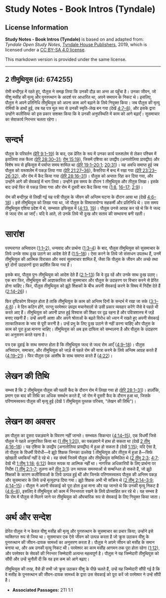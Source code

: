 # Study Notes - Book Intros (Tyndale)

## License Information

**Study Notes - Book Intros (Tyndale)** is based on and adapted from: _Tyndale Open Study Notes_, [Tyndale House Publishers](https://tyndaleopenresources.com/), 2019, which is licensed under a [CC BY-SA 4.0 license](https://creativecommons.org/licenses/by-sa/4.0/legalcode.en).

This markdown version is provided under the same license.



--------------------------------

## 2 तीमुथियुस (id: 674255)

रोमी बन्दीगृह में रहते हुए, पौलुस ने समझ लिया कि उनकी दौड़ का अन्त आ पहुँचा है। उनका जीवन, जो यीशु मसीह की मृत्यु और पुनरुत्थान के आदर्श पर आधारित था, अपने समापन के निकट थे। इसलिए, पौलुस ने अपने प्रतिनिधि तीमुथियुस को अपना काम आगे बढ़ाने के लिये नियुक्त किया। जब पौलुस की मृत्यु रोमियों के हाथों हुई, तब यह पत्र मूल रूप से उनकी स्मृति\-लेख बन गया (देखें [4:7–8](https://ref.ly/2Tim4:7-2Tim4:8)), और इसके द्वारा उन्होंने कलीसिया को इस प्रकार सशक्त किया कि वे उनकी अनुपस्थिति में काम को आगे बढ़ाएँ। सुसमाचार का सेवाकार्य निरन्तर चलता रहेगा।

सन्दर्भ
=======

पौलुस के परिवर्तन ([प्रेरि 9:1–19](https://ref.ly/Acts9:1-Acts9:19)) के बाद, एक प्रेरित के रूप में उनका कार्य यरूशलेम से लेकर पश्चिम में इतालिया तक फैला ([प्रेरि 28:30–31](https://ref.ly/Acts28:30-Acts28:31); [रोम 15:19](https://ref.ly/Rom15:19)), जिसमें एशिया का उपद्वीप (अनातोलिया प्रायद्वीप) और विशेष रूप से इफिसुस में पर्याप्त समय शामिल था ([प्रेरि 19:1–20:1](https://ref.ly/Acts19:1-Acts20:1); [20:31](https://ref.ly/Acts20:31))। यह अवधि समाप्त हुई जब पौलुस को यरूशलेम में पकड़ लिया गया ([प्रेरि 21:27–36](https://ref.ly/Acts21:27-Acts21:36)), कैसरिया में बन्द में रखा गया ([प्रेरि 23:23–26:32](https://ref.ly/Acts23:23-Acts26:32)), और रोम में कैद किया गया ([प्रेरि 28:16–31](https://ref.ly/Acts28:16-Acts28:31))। पौलुस को अन्ततः रिहा कर दिया गया, और उन्होंने आगे की सेवकाई में भाग लिया। उन्होंने इस समय के दौरान 1 तीमुथियुस और तीतुस लिखा। इसके बाद उन्हें फिर से पकड़ लिया गया और रोम में दूसरी बार कैद किया गया ([1:8](https://ref.ly/2Tim1:8), [16–17](https://ref.ly/2Tim1:16-2Tim1:17); [2:9](https://ref.ly/2Tim2:9))।

रोम की बन्दीगृह से लिखी गई यह पत्री पौलुस के जीवन की अन्तिम घटना के दौरान आया था (देखें [4:6–18](https://ref.ly/2Tim4:6-2Tim4:18))। इसे तीमुथियुस को लिखा गया था, जो पौलुस के विश्वासयोग्य सहकर्मी और प्रतिनिधि थे। उस समय तीमुथियुस एशिया प्रदेश में थे, सम्भवतः इफिसुस में ([4:13](https://ref.ly/2Tim4:13), [19](https://ref.ly/2Tim4:19))। पौलुस उनसे आग्रह कर रहे थे कि वे जल्द से जल्द रोम आ जाएँ। यदि वे आते, तो उनके लिये भी दुःख और सताव की सम्भावना बनी रहती।

सारांश
======

परम्परागत अभिवादन ([1:1–2](https://ref.ly/2Tim1:1-2Tim1:2)), धन्यवाद और प्रार्थना ([1:3–4](https://ref.ly/2Tim1:3-2Tim1:4)) के बाद, पौलुस तीमुथियुस को सुसमाचार के लिये उनके साथ दुःख उठाने का आदेश देते हैं ([1:5–18](https://ref.ly/2Tim1:5-2Tim1:18))। ऐसा करने के लिये जो संसाधन उपलब्ध हैं, उनमें तीमुथियुस की आत्मिक विरासत और स्वयं सुसमाचार शामिल हैं, जैसा कि पौलुस के जीवन और अच्छे तथा बुरे दोनों उदाहरणों द्वारा प्रदर्शित किया गया है।

इसके बाद, पौलुस पुनः तीमुथियुस को आदेश देते हैं ([2:1–13](https://ref.ly/2Tim2:1-2Tim2:13)) कि वे दृढ़ रहें और उनके साथ दुःख उठाए। एक बार फिर, तीमुथियुस की आज्ञाकारिता को सुसमाचार और पौलुस के उदाहरण पर विचार करने से प्रेरित होना चाहिए। फिर, पौलुस तीमुथियुस को झूठे शिक्षकों के बीच अपनी सेवकाई करने के विषय में निर्देश देते हैं ([2:14–26](https://ref.ly/2Tim2:14-2Tim2:26))।

फिर दृष्टिकोण विस्तृत होता है ताकि तीमुथियुस के काम को अन्तिम दिनों के सन्दर्भ में रखा जा सके ([3:1–4:8](https://ref.ly/2Tim3:1-2Tim4:8))। वे दिन कठिन होंगे, परन्तु परमेश्वर उपद्रव मचानेवालों से उसी प्रकार व्यवहार करेंगे जैसे वे पहले भी करते आए हैं। तीमुथियुस को अपनी प्राप्त हुई विश्वास की शिक्षा पर दृढ़ रहना है और पवित्रशास्त्र में जड़ें बनाए रखनी हैं। उन्हें अपनी आशा और अपने श्रोताओं के बढ़ते विरोध को ध्यान में रखते हुए अपनी सेवकाई तात्कालिकता के भाव से पूरी करनी है। उन्हें प्रभु के लिए दुःख उठाने से नहीं डरना चाहिए और पौलुस के काम को पूरा हुआ मानना चाहिए। तीमुथियुस को अब इस दायित्व को सम्भालना है और पौलुस के उदाहरण का अनुसरण करते रहना है।

पत्र एक दुहाई के साथ समाप्त होता है कि तीमुथियुस जल्द से जल्द रोम आएँ ([4:9–18](https://ref.ly/2Tim4:9-2Tim4:18))। पौलुस अभिवादन, समाचार, और तीमुथियुस को जाड़े से पहले रोम की यात्रा करने के लिये अन्तिम आग्रह करते हैं ([4:19–21](https://ref.ly/2Tim4:19-2Tim4:21))। फिर पौलुस एक आशीष के साथ समाप्त करते हैं ([4:22](https://ref.ly/2Tim4:22))।

लेखन की तिथि
============

सम्भव है कि 2 तीमुथियुस पौलुस की पहली कैद के दौरान रोम में लिखा गया हो ([प्रेरि 28:1–31](https://ref.ly/Acts28:1-Acts28:31))। हालाँकि, प्रमाण एक बाद की तिथि का अधिक समर्थन करते हैं, जो रोम में दूसरी कैद के दौरान हुआ था, जिसके परिणामस्वरूप पौलुस की मृत्यु हुई (देखें 1 तीमुथियुस पुस्तक परिचय, "लेखन की तिथि")।

लेखन का अवसर
============

हम पौलुस का दूसरा पकड़वाने के विवरण नहीं जानते। सम्भवतः सिकन्दर ([4:14–15](https://ref.ly/2Tim4:14-2Tim4:15)), एक विधर्मी जिसे पौलुस ने पहले अनुशासित किया था ([1 तीमु 1:20](https://ref.ly/1Tim1:20)), का पकड़वाने में हाथ हो सकता था (देखें [2 तीमु 4:16–18](https://ref.ly/2Tim4:16-2Tim4:18))। यह एशिया के उपद्वीप (अनातोलिया प्रायद्वीप) में हुआ हो सकता है (देखें [1:15](https://ref.ly/2Tim1:15)); यदि ऐसा है, तो पौलुस के विधर्मी विरोधी—वे झूठे शिक्षक जिनका उल्लेख 1 तीमुथियुस और तीतुस में हुआ है—सिर्फ खोखली धमकियाँ नहीं दे रहे थे। वह संघर्ष जिसमें पौलुस और तीमुथियुस सम्मिलित थे ([2 तीमु 2:3](https://ref.ly/2Tim2:3); [4:7](https://ref.ly/2Tim4:7); देखें भी [1 तीमु 1:18](https://ref.ly/1Tim1:18); [6:12](https://ref.ly/1Tim6:12)) केवल रूपक या आत्मिक नहीं था। नागरिक अधिकारियों के लिए प्रार्थना पर निर्देश ([1 तीमु 2:1–7](https://ref.ly/1Tim2:1-1Tim2:7); तुलना करें [तीतु 3:1](https://ref.ly/Titus3:1)) उन व्यापक समस्याओं से सम्बन्धित हो सकते हैं, जो झूठे शिक्षकों के कारण कलीसियाओं के लिये उत्पन्न हुई थीं और जिनके परिणामस्वरूप पौलुस की अन्तिम पकड़ और सुसमाचार के लिये उन्हें मृत्युदण्ड दिया गया। झूठे शिक्षक अभी भी सक्रिय थे ([2 तीमु 2:14–3:9](https://ref.ly/2Tim2:14-2Tim3:9); [4:14–15](https://ref.ly/2Tim4:14-2Tim4:15))। पौलुस ने अपनी सेवकाई को पूरा होता हुआ माना और यह जानते थे कि उनकी मृत्यु निकट है ([4:6–8](https://ref.ly/2Tim4:6-2Tim4:8)), इसलिए वे तीमुथियुस को काम में निरन्तरता रखने के लिये प्रोत्साहित कर रहे थे। यह सम्भव है कि रोम में पौलुस से मिलने जाने पर तीमुथियुस को औपचारिक रूप से सेवकाई के लिए नियुक्त किया जाता।

अर्थ और सन्देश
==============

प्रेरित पौलुस ने न केवल यीशु मसीह की मृत्यु और पुनरुत्थान के सुसमाचार का प्रचार किया; उन्होंने इसे व्यक्तिगत रूप से जिया था। सुसमाचार एक ऐसे जीवन को उत्पन्न करता है जो क्रूस उठाकर यीशु के पुनरुत्थान की जीवन\-दायक सामर्थ्य का अनुसरण करता है। पौलुस ने अपने जीवन को मसीह के समान बनाया था, और अब उनकी मृत्यु निकट थी। परमेश्वर का काम मसीह आगमन तक पूरा होता रहेगा ([1:12](https://ref.ly/2Tim1:12)), और परमेश्वर के सेवकों की निरन्तर जिम्मेदारी अत्यन्त महत्वपूर्ण है। पौलुस ने यह जिम्मेदारी तीमुथियुस को सौंपी और उन्हें चुनौती दी कि वह इस कम को आगे बढ़ाए।

तीमुथियुस की तरह, वैसे ही सभी जो क्रूस उठाकर यीशु के पीछे चलते हैं, उन्हें यह जिम्मेदारी सौंपी गई है कि वे मसीह के पुनरुत्थान की जीवन\-दायक सामर्थ्य के द्वारा उस सेवकाई को पूरा करें जो परमेश्वर ने उन्हें सौंपी है।

* **Associated Passages:** 2TI 1:1

